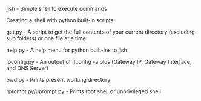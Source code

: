 jjsh - Simple shell to execute commands

Creating a shell with python built-in scripts

get.py - A script to get the full contents of your current directory (excluding sub folders) or one file at a time

help.py - A help menu for python built-ins to jjsh

ipconfig.py - An output of ifconfig -a plus (Gateway IP, Gateway Interface, and DNS Server)

pwd.py - Prints present working directory

rprompt.py/uprompt.py - Prints root shell or unprivileged shell
